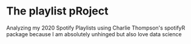 # The playlist pRoject
Analyzing my 2020 Spotify Playlists using Charlie Thompson's spotifyR package because I am absolutely unhinged but also love data science
